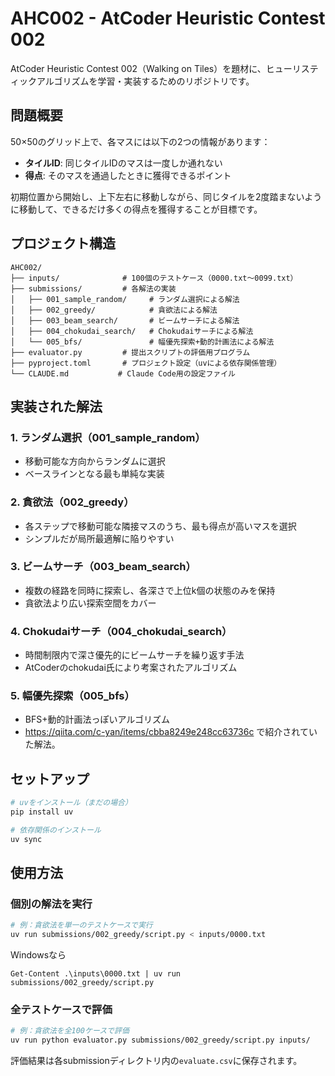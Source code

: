 # AHC002 - AtCoder Heuristic Contest 002

AtCoder Heuristic Contest 002（Walking on Tiles）を題材に、ヒューリスティックアルゴリズムを学習・実装するためのリポジトリです。

## 問題概要

50×50のグリッド上で、各マスには以下の2つの情報があります：
- **タイルID**: 同じタイルIDのマスは一度しか通れない
- **得点**: そのマスを通過したときに獲得できるポイント

初期位置から開始し、上下左右に移動しながら、同じタイルを2度踏まないように移動して、できるだけ多くの得点を獲得することが目標です。

## プロジェクト構造

```
AHC002/
├── inputs/              # 100個のテストケース（0000.txt～0099.txt）
├── submissions/         # 各解法の実装
│   ├── 001_sample_random/     # ランダム選択による解法
│   ├── 002_greedy/            # 貪欲法による解法
│   ├── 003_beam_search/       # ビームサーチによる解法
│   ├── 004_chokudai_search/   # Chokudaiサーチによる解法
│   └── 005_bfs/               # 幅優先探索+動的計画法による解法
├── evaluator.py         # 提出スクリプトの評価用プログラム
├── pyproject.toml       # プロジェクト設定（uvによる依存関係管理）
└── CLAUDE.md           # Claude Code用の設定ファイル

```

## 実装された解法

### 1. ランダム選択（001_sample_random）
- 移動可能な方向からランダムに選択
- ベースラインとなる最も単純な実装

### 2. 貪欲法（002_greedy）
- 各ステップで移動可能な隣接マスのうち、最も得点が高いマスを選択
- シンプルだが局所最適解に陥りやすい

### 3. ビームサーチ（003_beam_search）
- 複数の経路を同時に探索し、各深さで上位k個の状態のみを保持
- 貪欲法より広い探索空間をカバー

### 4. Chokudaiサーチ（004_chokudai_search）
- 時間制限内で深さ優先的にビームサーチを繰り返す手法
- AtCoderのchokudai氏により考案されたアルゴリズム

### 5. 幅優先探索（005_bfs）
- BFS+動的計画法っぽいアルゴリズム
- https://qiita.com/c-yan/items/cbba8249e248cc63736c で紹介されていた解法。

## セットアップ

```bash
# uvをインストール（まだの場合）
pip install uv

# 依存関係のインストール
uv sync
```

## 使用方法

### 個別の解法を実行
```bash
# 例：貪欲法を単一のテストケースで実行
uv run submissions/002_greedy/script.py < inputs/0000.txt
```
Windowsなら
```
Get-Content .\inputs\0000.txt | uv run submissions/002_greedy/script.py
```

### 全テストケースで評価
```bash
# 例：貪欲法を全100ケースで評価
uv run python evaluator.py submissions/002_greedy/script.py inputs/
```

評価結果は各submissionディレクトリ内の`evaluate.csv`に保存されます。

